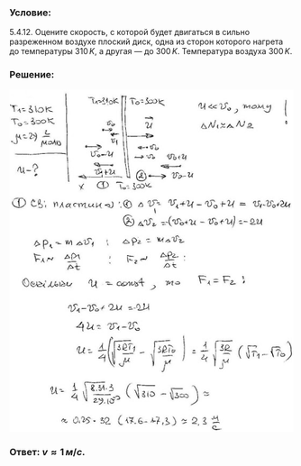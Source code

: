 ###  Условие: 

$5.4.12.$ Оцените скорость, с которой будет двигаться в сильно разреженном воздухе плоский диск, одна из сторон которого нагрета до температуры $310 \,K$, а другая — до $300 \,K$. Температура воздуха $300 \,K$. 

###  Решение: 

![|531x640, 67%](../../img/5.4.12/sol.jpg) 

###  Ответ: $v \approx 1 \,м/с.$ 
